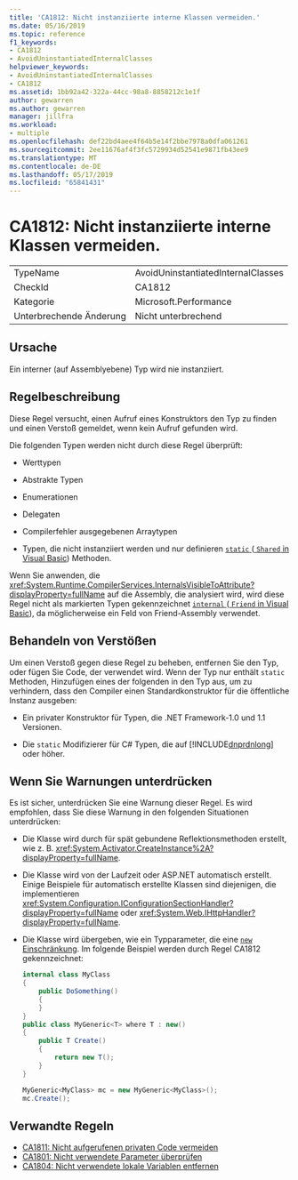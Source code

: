 ```yaml
---
title: 'CA1812: Nicht instanziierte interne Klassen vermeiden.'
ms.date: 05/16/2019
ms.topic: reference
f1_keywords:
- CA1812
- AvoidUninstantiatedInternalClasses
helpviewer_keywords:
- AvoidUninstantiatedInternalClasses
- CA1812
ms.assetid: 1bb92a42-322a-44cc-98a8-8858212c1e1f
author: gewarren
ms.author: gewarren
manager: jillfra
ms.workload:
- multiple
ms.openlocfilehash: def22bd4aee4f64b5e14f2bbe7978a0dfa061261
ms.sourcegitcommit: 2ee11676af4f3fc5729934d52541e9871fb43ee9
ms.translationtype: MT
ms.contentlocale: de-DE
ms.lasthandoff: 05/17/2019
ms.locfileid: "65841431"
---
```

# <a name="ca1812-avoid-uninstantiated-internal-classes"></a>CA1812: Nicht instanziierte interne Klassen vermeiden.

|||
|-|-|
|TypeName|AvoidUninstantiatedInternalClasses|
|CheckId|CA1812|
|Kategorie|Microsoft.Performance|
|Unterbrechende Änderung|Nicht unterbrechend|

## <a name="cause"></a>Ursache

Ein interner (auf Assemblyebene) Typ wird nie instanziiert.

## <a name="rule-description"></a>Regelbeschreibung

Diese Regel versucht, einen Aufruf eines Konstruktors den Typ zu finden und einen Verstoß gemeldet, wenn kein Aufruf gefunden wird.

Die folgenden Typen werden nicht durch diese Regel überprüft:

- Werttypen

- Abstrakte Typen

- Enumerationen

- Delegaten

- Compilerfehler ausgegebenen Arraytypen

- Typen, die nicht instanziiert werden und nur definieren [ `static` ](/dotnet/csharp/language-reference/keywords/static) ([ `Shared` in Visual Basic](/dotnet/visual-basic/language-reference/modifiers/shared)) Methoden.

Wenn Sie anwenden, die <xref:System.Runtime.CompilerServices.InternalsVisibleToAttribute?displayProperty=fullName> auf die Assembly, die analysiert wird, wird diese Regel nicht als markierten Typen gekennzeichnet [ `internal` ](/dotnet/csharp/language-reference/keywords/internal) ([ `Friend` in Visual Basic](/dotnet/visual-basic/language-reference/modifiers/friend)), da möglicherweise ein Feld von Friend-Assembly verwendet.

## <a name="how-to-fix-violations"></a>Behandeln von Verstößen

Um einen Verstoß gegen diese Regel zu beheben, entfernen Sie den Typ, oder fügen Sie Code, der verwendet wird. Wenn der Typ nur enthält `static` Methoden, Hinzufügen eines der folgenden in den Typ aus, um zu verhindern, dass den Compiler einen Standardkonstruktor für die öffentliche Instanz ausgeben:

- Ein privater Konstruktor für Typen, die .NET Framework-1.0 und 1.1 Versionen.

- Die `static` Modifizierer für C# Typen, die auf [!INCLUDE[dnprdnlong](../code-quality/includes/dnprdnlong_md.md)] oder höher.

## <a name="when-to-suppress-warnings"></a>Wenn Sie Warnungen unterdrücken

Es ist sicher, unterdrücken Sie eine Warnung dieser Regel. Es wird empfohlen, dass Sie diese Warnung in den folgenden Situationen unterdrücken:

- Die Klasse wird durch für spät gebundene Reflektionsmethoden erstellt, wie z. B. <xref:System.Activator.CreateInstance%2A?displayProperty=fullName>.

- Die Klasse wird von der Laufzeit oder ASP.NET automatisch erstellt. Einige Beispiele für automatisch erstellte Klassen sind diejenigen, die implementieren <xref:System.Configuration.IConfigurationSectionHandler?displayProperty=fullName> oder <xref:System.Web.IHttpHandler?displayProperty=fullName>.

- Die Klasse wird übergeben, wie ein Typparameter, die eine [ `new` Einschränkung](/dotnet/csharp/language-reference/keywords/new-constraint). Im folgende Beispiel werden durch Regel CA1812 gekennzeichnet:

    ```csharp
    internal class MyClass
    {
        public DoSomething()
        {
        }
    }
    public class MyGeneric<T> where T : new()
    {
        public T Create()
        {
            return new T();
        }
    }

    MyGeneric<MyClass> mc = new MyGeneric<MyClass>();
    mc.Create();
    ```

## <a name="related-rules"></a>Verwandte Regeln

- [CA1811: Nicht aufgerufenen privaten Code vermeiden](../code-quality/ca1811-avoid-uncalled-private-code.md)
- [CA1801: Nicht verwendete Parameter überprüfen](../code-quality/ca1801-review-unused-parameters.md)
- [CA1804: Nicht verwendete lokale Variablen entfernen](../code-quality/ca1804-remove-unused-locals.md)